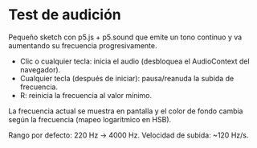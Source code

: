 # Test de audición

Pequeño sketch con p5.js + p5.sound que emite un tono continuo y va aumentando su frecuencia progresivamente.

- Clic o cualquier tecla: inicia el audio (desbloquea el AudioContext del navegador).
- Cualquier tecla (después de iniciar): pausa/reanuda la subida de frecuencia.
- R: reinicia la frecuencia al valor mínimo.

La frecuencia actual se muestra en pantalla y el color de fondo cambia según la frecuencia (mapeo logarítmico en HSB).

Rango por defecto: 220 Hz → 4000 Hz. Velocidad de subida: ~120 Hz/s.
